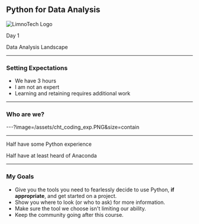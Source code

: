 ## Python for Data Analysis
![LimnoTech Logo](/assets/...png)

Day 1

Data Analysis Landscape 

---

### Setting Expectations

- We have 3 hours
- I am not an expert
- Learning and retaining requires additional work

---

### Who are we?

---?image=/assets/cht_coding_exp.PNG&size=contain

---

Half have some Python experience

Half have at least heard of Anaconda

---

### My Goals
- Give you the tools you need to fearlessly decide to use Python, **if appropriate**, and get started on a project.
- Show you where to look (or who to ask) for more information.
- Make sure the tool we choose isn't limiting our ability.
- Keep the community going after this course.

